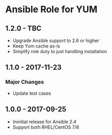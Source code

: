 Ansible Role for YUM
====================

1.2.0 - TBC
-----------

-   Upgrade Ansible support to 2.6 or higher
-   Keep Yum cache as-is
-   Simplify role duty to just handling installation

1.1.0 - 2017-11-23
------------------

### Major Changes

-   Update test cases

1.0.0 - 2017-09-25
------------------

-   Ininitial release for Ansible 2.4
-   Support both RHEL/CentOS 7/6
